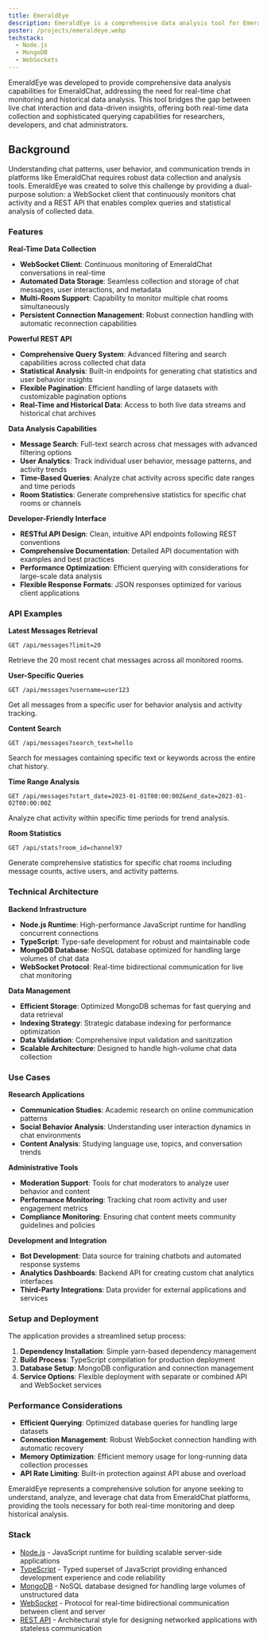 ```yaml
---
title: EmeraldEye
description: EmeraldEye is a comprehensive data analysis tool for EmeraldChat that provides real-time WebSocket monitoring and a powerful REST API for querying chat data. Built with Node.js and MongoDB, it enables developers and researchers to collect, analyze, and retrieve chat statistics, user behavior patterns, and message data through an intuitive API interface.
poster: /projects/emeraldeye.webp
techstack:
  - Node.js
  - MongoDB
  - WebSockets
---
```


EmeraldEye was developed to provide comprehensive data analysis capabilities for EmeraldChat, addressing the need for real-time chat monitoring and historical data analysis. This tool bridges the gap between live chat interaction and data-driven insights, offering both real-time data collection and sophisticated querying capabilities for researchers, developers, and chat administrators.

## Background

Understanding chat patterns, user behavior, and communication trends in platforms like EmeraldChat requires robust data collection and analysis tools. EmeraldEye was created to solve this challenge by providing a dual-purpose solution: a WebSocket client that continuously monitors chat activity and a REST API that enables complex queries and statistical analysis of collected data.

### Features

**Real-Time Data Collection**

- **WebSocket Client**: Continuous monitoring of EmeraldChat conversations in real-time
- **Automated Data Storage**: Seamless collection and storage of chat messages, user interactions, and metadata
- **Multi-Room Support**: Capability to monitor multiple chat rooms simultaneously
- **Persistent Connection Management**: Robust connection handling with automatic reconnection capabilities

**Powerful REST API**

- **Comprehensive Query System**: Advanced filtering and search capabilities across collected chat data
- **Statistical Analysis**: Built-in endpoints for generating chat statistics and user behavior insights
- **Flexible Pagination**: Efficient handling of large datasets with customizable pagination options
- **Real-Time and Historical Data**: Access to both live data streams and historical chat archives

**Data Analysis Capabilities**

- **Message Search**: Full-text search across chat messages with advanced filtering options
- **User Analytics**: Track individual user behavior, message patterns, and activity trends
- **Time-Based Queries**: Analyze chat activity across specific date ranges and time periods
- **Room Statistics**: Generate comprehensive statistics for specific chat rooms or channels

**Developer-Friendly Interface**

- **RESTful API Design**: Clean, intuitive API endpoints following REST conventions
- **Comprehensive Documentation**: Detailed API documentation with examples and best practices
- **Performance Optimization**: Efficient querying with considerations for large-scale data analysis
- **Flexible Response Formats**: JSON responses optimized for various client applications

### API Examples

**Latest Messages Retrieval**

```
GET /api/messages?limit=20
```

Retrieve the 20 most recent chat messages across all monitored rooms.

**User-Specific Queries**

```
GET /api/messages?username=user123
```

Get all messages from a specific user for behavior analysis and activity tracking.

**Content Search**

```
GET /api/messages?search_text=hello
```

Search for messages containing specific text or keywords across the entire chat history.

**Time Range Analysis**

```
GET /api/messages?start_date=2023-01-01T00:00:00Z&end_date=2023-01-02T00:00:00Z
```

Analyze chat activity within specific time periods for trend analysis.

**Room Statistics**

```
GET /api/stats?room_id=channel97
```

Generate comprehensive statistics for specific chat rooms including message counts, active users, and activity patterns.

### Technical Architecture

**Backend Infrastructure**

- **Node.js Runtime**: High-performance JavaScript runtime for handling concurrent connections
- **TypeScript**: Type-safe development for robust and maintainable code
- **MongoDB Database**: NoSQL database optimized for handling large volumes of chat data
- **WebSocket Protocol**: Real-time bidirectional communication for live chat monitoring

**Data Management**

- **Efficient Storage**: Optimized MongoDB schemas for fast querying and data retrieval
- **Indexing Strategy**: Strategic database indexing for performance optimization
- **Data Validation**: Comprehensive input validation and sanitization
- **Scalable Architecture**: Designed to handle high-volume chat data collection

### Use Cases

**Research Applications**

- **Communication Studies**: Academic research on online communication patterns
- **Social Behavior Analysis**: Understanding user interaction dynamics in chat environments
- **Content Analysis**: Studying language use, topics, and conversation trends

**Administrative Tools**

- **Moderation Support**: Tools for chat moderators to analyze user behavior and content
- **Performance Monitoring**: Tracking chat room activity and user engagement metrics
- **Compliance Monitoring**: Ensuring chat content meets community guidelines and policies

**Development and Integration**

- **Bot Development**: Data source for training chatbots and automated response systems
- **Analytics Dashboards**: Backend API for creating custom chat analytics interfaces
- **Third-Party Integrations**: Data provider for external applications and services

### Setup and Deployment

The application provides a streamlined setup process:

1. **Dependency Installation**: Simple yarn-based dependency management
2. **Build Process**: TypeScript compilation for production deployment
3. **Database Setup**: MongoDB configuration and connection management
4. **Service Options**: Flexible deployment with separate or combined API and WebSocket services

### Performance Considerations

- **Efficient Querying**: Optimized database queries for handling large datasets
- **Connection Management**: Robust WebSocket connection handling with automatic recovery
- **Memory Optimization**: Efficient memory usage for long-running data collection processes
- **API Rate Limiting**: Built-in protection against API abuse and overload

EmeraldEye represents a comprehensive solution for anyone seeking to understand, analyze, and leverage chat data from EmeraldChat platforms, providing the tools necessary for both real-time monitoring and deep historical analysis.

### Stack

- [Node.js](https://nodejs.org/) - JavaScript runtime for building scalable server-side applications
- [TypeScript](https://www.typescriptlang.org/) - Typed superset of JavaScript providing enhanced development experience and code reliability
- [MongoDB](https://www.mongodb.com/) - NoSQL database designed for handling large volumes of unstructured data
- [WebSocket](https://developer.mozilla.org/en-US/docs/Web/API/WebSockets_API) - Protocol for real-time bidirectional communication between client and server
- [REST API](https://restfulapi.net/) - Architectural style for designing networked applications with stateless communication
